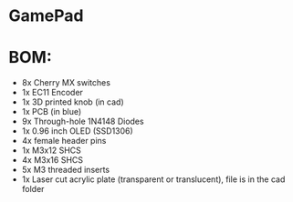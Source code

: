 # GamePad

# BOM:
- 8x Cherry MX switches
- 1x EC11 Encoder
- 1x 3D printed knob (in cad)
- 1x PCB (in blue)
- 9x Through-hole 1N4148 Diodes
- 1x 0.96 inch OLED (SSD1306)
- 4x female header pins
- 1x M3x12 SHCS
- 4x M3x16 SHCS
- 5x M3 threaded inserts
- 1x Laser cut acrylic plate (transparent or translucent), file is in the cad folder
